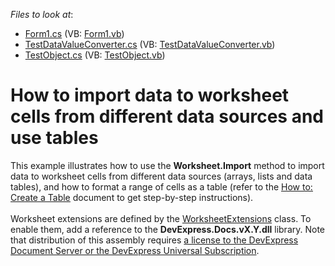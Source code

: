 <!-- default file list -->
*Files to look at*:

* [Form1.cs](./CS/DataImportExample/Form1.cs) (VB: [Form1.vb](./VB/DataImportExample/Form1.vb))
* [TestDataValueConverter.cs](./CS/DataImportExample/TestDataValueConverter.cs) (VB: [TestDataValueConverter.vb](./VB/DataImportExample/TestDataValueConverter.vb))
* [TestObject.cs](./CS/DataImportExample/TestObject.cs) (VB: [TestObject.vb](./VB/DataImportExample/TestObject.vb))
<!-- default file list end -->
# How to import data to worksheet cells from different data sources and use tables


<p>This example illustrates how to use the <strong>Worksheet.Import</strong> method to import data to worksheet cells from different data sources (arrays, lists and data tables), and how to format a range of cells as a table (refer to the <a href="http://documentation.devexpress.com/#WindowsForms/CustomDocument15446"><u>How to: Create a Table</u></a> document to get step-by-step instructions).<br><br>Worksheet extensions are defined by the <a href="https://documentation.devexpress.com/DocumentServer/clsDevExpressSpreadsheetWorksheetExtensionstopic.aspx">WorksheetExtensions</a> class. To enable them, add a reference to the <strong>D</strong><strong>evExpress.Docs.vX.Y.dll</strong> library. Note that distribution of this assembly requires <a href="https://www.devexpress.com/Products/NET/Document-Server/pricing.xml">a license to the DevExpress Document Server or the DevExpress Universal Subscription</a>.</p>

<br/>


